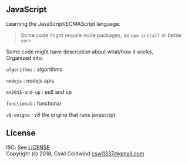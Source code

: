 
## JavaScript

Learning the JavaScript/ECMAScript language.

> Some code might require node packages, so `npm install` or better `yarn`   

Some code might have description about what/how it works,  
Organized into:

`algorithms` : algortihms

`nodejs` : nodejs apis 

`es2015-and-up` : es6 and up

`functional` : functional

`v8-enigne` : v8 the engine that runs javascript


## License
ISC. See [LICENSE](LICENSE)  
Copyright (c) 2018, Cswl Coldwind <cswl1337@gmail.com>

